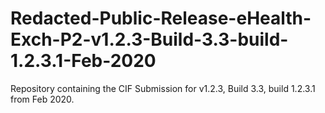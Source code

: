 # Redacted-Public-Release-eHealth-Exch-P2-v1.2.3-Build-3.3-build-1.2.3.1-Feb-2020
Repository containing the CIF Submission for v1.2.3, Build 3.3, build 1.2.3.1 from Feb 2020.
